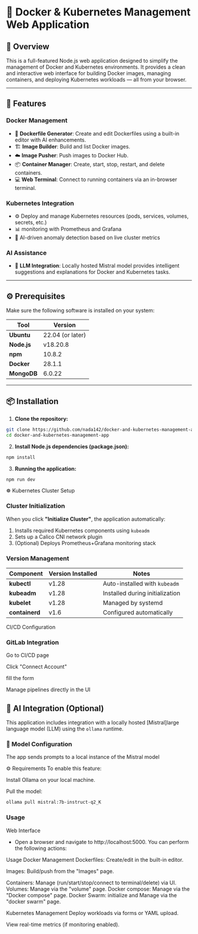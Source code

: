 # 🚀 Docker & Kubernetes Management Web Application

## 🧩 Overview

This is a full-featured Node.js web application designed to simplify the management of Docker and Kubernetes environments. It provides a clean and interactive web interface for building Docker images, managing containers, and deploying Kubernetes workloads — all from your browser.

---

## 🌟 Features

### Docker Management
- 🔧 **Dockerfile Generator**: Create and edit Dockerfiles using a built-in editor with AI enhancements.
- 🏗️ **Image Builder**: Build and list Docker images.
- ☁️ **Image Pusher**: Push images to Docker Hub.
- 📦 **Container Manager**: Create, start, stop, restart, and delete containers.
- 💻 **Web Terminal**: Connect to running containers via an in-browser terminal.

### Kubernetes Integration
- ⚙️ Deploy and manage Kubernetes resources (pods, services, volumes, secrets, etc.)
- 📊 monitoring with Prometheus and Grafana
- 🧠 AI-driven anomaly detection based on live cluster metrics

### AI Assistance
- 🤖 **LLM Integration**: Locally hosted Mistral model provides intelligent suggestions and explanations for Docker and Kubernetes tasks.

---

## ⚙️ Prerequisites

Make sure the following software is installed on your system:

| Tool         | Version             |
|--------------|---------------------|
| **Ubuntu**   | 22.04 (or later)    |
| **Node.js**  | v18.20.8            |
| **npm**      | 10.8.2              |
| **Docker**   | 28.1.1              |
| **MongoDB**  | 6.0.22              |



---

## 📦 Installation

1. **Clone the repository:**

```bash
git clone https://github.com/nada142/docker-and-kubernetes-management-app.git
cd docker-and-kubernetes-management-app
```
2. **Install Node.js dependencies (package.json):**
```bash
npm install
```
3. **Running the application:**
```bash
npm run dev 
```

 ☸️ Kubernetes Cluster Setup

### Cluster Initialization
When you click **"Initialize Cluster"**, the application automatically:
1. Installs required Kubernetes components using `kubeadm`
2. Sets up a Calico CNI network plugin
3. (Optional) Deploys Prometheus+Grafana monitoring stack

### Version Management
| Component       | Version Installed | Notes                          |
|-----------------|-------------------|--------------------------------|
| **kubectl**     | v1.28             | Auto-installed with `kubeadm`  |
| **kubeadm**     | v1.28             | Installed during initialization|
| **kubelet**     | v1.28             | Managed by systemd             |
| **containerd**  | v1.6              | Configured automatically       |

CI/CD Configuration
### GitLab Integration
Go to CI/CD page

Click "Connect Account"

fill the form

Manage pipelines directly in the UI

## 🧠 AI Integration (Optional)

This application includes integration with a locally hosted [Mistral]large language model (LLM) using the `ollama` runtime.

### 🔌 Model Configuration

The app sends prompts to a local instance of the Mistral model 

⚙️ Requirements
To enable this feature:

Install Ollama on your local machine.

Pull the model:
```bash
ollama pull mistral:7b-instruct-q2_K
```
### Usage
Web Interface
 - Open a browser and navigate to http://localhost:5000. You can perform the following actions:

Usage
Docker Management
Dockerfiles: Create/edit in the built-in editor.

Images: Build/push from the "Images" page.

Containers: Manage (run/start/stop/connect to terminal/delete) via UI.
Volumes: Manage via the "volume" page.
Docker compose: Manage via the "Docker compose" page.
Docker Swarm: initialize and Manage via the "docker swarm" page.


Kubernetes Management
Deploy workloads via forms or YAML upload.

View real-time metrics (if monitoring enabled).



